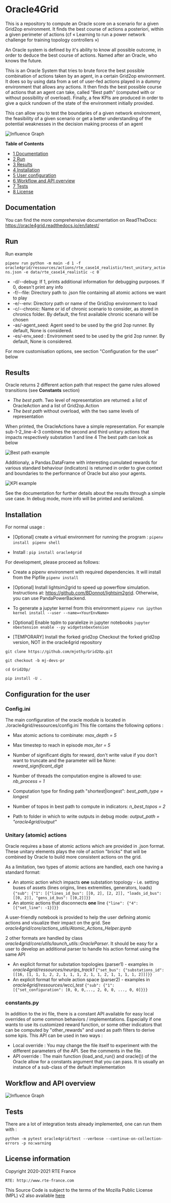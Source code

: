 # Oracle4Grid

This is a repository to compute an Oracle score on a scenario for a given Grid2op environment.
It finds the best course of actions a posteriori, within a given perimeter of actions (cf « Learning to run a power network challenge for training topology controllers »)

An Oracle system is defined by it's ability to know all possible outcome,
in order to deduce the best course of actions. Named after an Oracle, who knows the future.

This is an Oracle System that tries to brute force the best possible combination of actions taken by an agent, in a certain Grid2op environment.
It does so by using data from a set of user-fed actions played in a dummy environment that allows any actions.
It then finds the best possible course of actions that an agent can take, called "Best path" (computed with or without possibility of overload).
Finally, a few KPIs are produced in order to give a quick rundown of the state of the environment initially provided.

This can allow you to test the boundaries of a given network environment, the feasibility of a given scenario or get a better understanding of the potential weaknesses
in the decision making process of an agent

![Influence Graph](TransitionGraph_bestActions.png)

**Table of Contents**
*   [1 Documentation](#documentation)
*   [2 Run](#run)
*   [3 Results](#results)
*   [4 Installation](#installation)
*   [5 User configuration](#configuration-for-the-user)
*   [6 Workflow and API overview](#workflow-and-api-overview)
*   [7 Tests](#tests)
*   [8 License](#license-information)

## Documentation
You can find the more comprehensive documentation on ReadTheDocs:
https://oracle4grid.readthedocs.io/en/latest/

## Run

Run example

``
pipenv run python -m main -d 1 -f oracle4grid/ressources/actions/rte_case14_realistic/test_unitary_actions.json -e data/rte_case14_realistic -c 0
``

- -d/--debug: If 1, prints additional information for debugging purposes. If 0, doesn't print any info
- -f/--file: Directory path to .json file containing all atomic actions we want to play 
- -e/--env: Directory path or name of the Grid2op environment to load
- -c/--chronic: Name or id of chronic scenario to consider, as stored in chronics folder. By default, the first available chronic scenario will be chosen
- -as/-agent_seed: Agent seed to be used by the grid 2op runner. By default, None is considered.
- -es/-env_seed : Environment seed to be used by the grid 2op runner. By default, None is considered.

For more customisation options, see section "Configuration for the user" below

## Results

Oracle returns 2 different action path that respect the game rules allowed transitions (see **Constants** section)

* *The best path*. Two level of representation are returned: a list of OracleAction and a list of Grid2op.Action
* *The best path* without overload, with the two same levels of representation

When printed, the OracleActions have a simple representation. For example sub-1-2_line-4-3 combines the second and third unitary actions that impacts respectively substation 1 and line 4
The best path can look as below

![Best path example](docs/images/best_path_example.JPG)

Additionaly, a Pandas.DataFrame with interesting cumulated rewards for various standard behaviour (indicators) is returned in order to give context and boundaries to the performance of Oracle but also your agents.

![KPI example](docs/images/didactic_step5.JPG)

See the documentation for further details about the results through a simple use case. In debug mode, more info will be printed and serialized.


## Installation

For normal usage :

- [Optional] create a virtual environment for running the program :
  ``pipenv install ``
  ``pipenv shell ``
  
- Install :
``pip install oracle4grid``

For development, please proceed as follows:
- Create a pipenv environment with required dependencies. It will install from the Pipfile
``pipenv install
``
- [Optional] Install lightsim2grid to speed up powerflow simulation. Instructions at: https://github.com/BDonnot/lightsim2grid. Otherwise, you can use PandaPowerBackend.
- To generate a jupyter kernel from this environment
``
pipenv run ipython kernel install --user --name=<YourEnvName>
``
- [Optional] Enable tqdm to paralelize in jupyter notebooks
``
jupyter nbextension enable --py widgetsnbextension
``

- [TEMPORARY]  Install the forked grid2op
Checkout the forked grid2op version, NOT in the oracle4grid repository

`git clone https://github.com/mjothy/Grid2Op.git`

`git checkout -b mj-devs-pr`

`cd Grid2Op/`

`pip install -U .`


## Configuration for the user

### Config.ini
The main configuration of the oracle module is located in ./oracle4grid/ressources/config.ini
This file contains the following options :

- Max atomic actions to combinate:
*max_depth = 5*

- Max timestep to reach in episode
*max_iter = 5*

- Number of significant digits for reward, don't write value if you don't want to truncate and the parameter will be None:
*reward_significant_digit*

- Number of threads the computation engine is allowed to use:
*nb_process = 1*

- Computation type for finding path "shortest|longest":
*best_path_type = longest*

- Number of topos in best path to compute in indicators:
*n_best_topos = 2*

- Path to folder in which to write outputs in debug mode:
*output_path = "oracle4grid/output"*

### Unitary (atomic) actions

Oracle requires a base of atomic actions which are provided in .json format.
These unitary elements plays the role of action "bricks" that will be combined by Oracle to build more consistent actions on the grid.

As a limitation, two types of atomic actions are handled, each one having a standard format:

* An atomic action which impacts **one** substation topology - i.e. setting buses of assets (lines origins, lines extremities, generators, loads)
    ``{"sub": {"1": [{"lines_id_bus": [[0, 2], [2, 2]], "loads_id_bus": [[0, 2]], "gens_id_bus": [[0,2]]}}``
* An atomic actions that disconnects **one** line
    ``{"line": {"4": [{"set_line": -1}]}}``

A user-friendly notebook is provided to help the user defining atomic actions and visualize their impact on the grid. See *oracle4grid/core/actions_utils/Atomic_Actions_Helper.ipynb*

2 other formats are handled by class *oracle4grid/core/utils/launch_utils::OracleParser*. It should be easy for a user to develop an additional parser to handle his action format using the same API

* An explicit format for substation topologies (parser1) - examples in *oracle4grid/ressources/neurips_track1*
    ``{"set_bus": {"substations_id": [[16, [1, 1, 1, 2, 2, 1, 1, 1, 2, 1, 1, 2, 1, 1, 1, 1, 2]]]}}``
* An explicit format for whole action space (parser2) - examples in *oracle4grid/ressources/wcci_test*
    ``{"sub": {"1": [{"set_configuration": [0, 0, 0,..., 2, 0, 0, ..., 0, 0]}}}``



### constants.py
In addition to the ini file, there is a constant API available for easy local overrides of some common behaviors / implementations. Especially if one wants to use its customized reward function, or some other indicators that can be computed by "other_rewards" and used as path filters to derive some kpis.
This API can be used in two ways :
- Local override :
You may change the file itself to experiment with the different parameters of the API. See the comments in the file.
- API override :
The main function (load_and_run() and oracle()) of the Oracle allow for a constants argument that you can pass. It is usually an instance of a sub-class of the default implementation


## Workflow and API overview
![Influence Graph](docs/images/detailed_workflow.jpg)

## Tests

There are a lot of integration tests already implemented, one can run them with :

`python -m pytest oracle4grid/test --verbose --continue-on-collection-errors -p no:warning`


## License information
Copyright 2020-2021 RTE France

    RTE: http://www.rte-france.com

This Source Code is subject to the terms of the Mozilla Public License (MPL) v2 also available 
[here](https://www.mozilla.org/en-US/MPL/2.0/)
